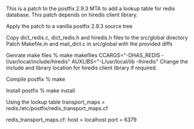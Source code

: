 This is a patch to the postfix 2.9.3 MTA to add a lookup table for redis database.
This patch depends on hiredis client library.

Apply the patch to a vanilla postfix 2.9.3 source tree

Copy dict_redis.c, dict_redis.h and hiredis.h files to the src/global directory
Patch Makefile.in and mail_dict.c in src/global with the provided diffs

Genrate make files
% make makefiles CCARGS="-DHAS_REDIS -I/usr/local/include/hiredis" AUXLIBS="-L/usr/local/lib -lhiredis"
Change the include and library location for hiredis client library if required. 

Compile postfix
% make

Install postfix
% make install

Using the lookup table
transport_maps = redis:/etc/postfix/redis_transport_maps.cf

redis_transport_maps.cf:
host = localhost
port = 6379

